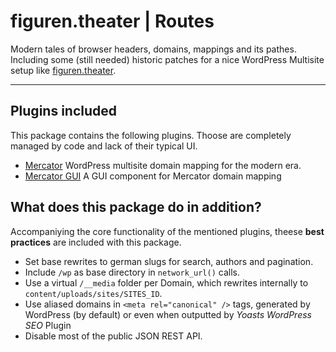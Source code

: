 # figuren.theater | Routes

Modern tales of browser headers, domains, mappings and its pathes. Including some (still needed) historic patches for a nice WordPress Multisite setup like [figuren.theater](https://figuren.theater).

---

## Plugins included

This package contains the following plugins. 
Thoose are completely managed by code and lack of their typical UI.

* [Mercator](https://github.com/humanmade/Mercator/)
   WordPress multisite domain mapping for the modern era.
* [Mercator GUI](https://github.com/humanmade/Mercator-GUI)
   A GUI component for Mercator domain mapping


## What does this package do in addition?

Accompaniying the core functionality of the mentioned plugins, theese **best practices** are included with this package.

- Set base rewrites to german slugs for search, authors and pagination.
- Include `/wp` as base directory in `network_url()` calls.
- Use a virtual `/__media` folder per Domain, which rewrites internally to `content/uploads/sites/SITES_ID`.
- Use aliased domains in `<meta rel="canonical" />` tags, generated by WordPress (by default) or even when outputted by *Yoasts WordPress SEO* Plugin
- Disable most of the public JSON REST API.


